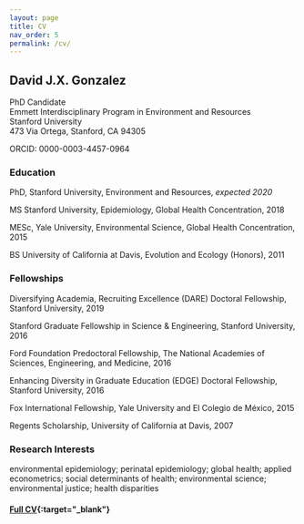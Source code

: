 ```yaml
---
layout: page
title: CV
nav_order: 5
permalink: /cv/
---
```


## David J.X. Gonzalez

PhD Candidate
<br />Emmett Interdisciplinary Program in Environment and Resources
<br />Stanford University
<br />473 Via Ortega, Stanford, CA 94305

ORCID: 0000-0003-4457-0964

### Education

PhD, Stanford University, Environment and Resources, *expected 2020*

MS Stanford University, Epidemiology, Global Health Concentration, 2018

MESc, Yale University, Environmental Science, Global Health Concentration, 2015

BS University of California at Davis, Evolution and Ecology (Honors), 2011

### Fellowships

Diversifying Academia, Recruiting Excellence (DARE) Doctoral Fellowship, Stanford University, 2019

Stanford Graduate Fellowship in Science & Engineering, Stanford University, 2016

Ford Foundation Predoctoral Fellowship, The National Academies of Sciences, Engineering, and Medicine, 2016

Enhancing Diversity in Graduate Education (EDGE) Doctoral Fellowship, Stanford University, 2016

Fox International Fellowship, Yale University and El Colegio de México, 2015

Regents Scholarship, University of California at Davis, 2007

### Research Interests

environmental epidemiology; perinatal epidemiology; global health; applied econometrics; social determinants of health; environmental science; environmental justice; health disparities


#### [Full CV](https://djxgonzalez.github.io/cv.pdf){:target="_blank"}
